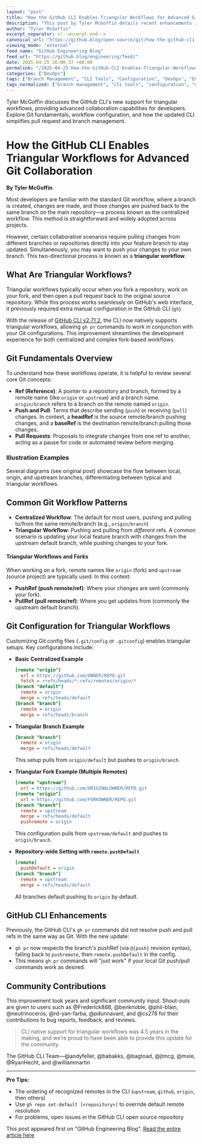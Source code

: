 ```yaml
---
layout: "post"
title: "How the GitHub CLI Enables Triangular Workflows for Advanced Git Collaboration"
description: "This post by Tyler McGoffin details recent enhancements in the GitHub CLI, introducing support for triangular Git workflows. It explains the fundamentals of Git refs and workflows, provides practical configuration steps, and showcases how the CLI's `gh pr` commands now align with these advanced collaboration scenarios."
author: "Tyler McGoffin"
excerpt_separator: <!--excerpt_end-->
canonical_url: "https://github.blog/open-source/git/how-the-github-cli-can-now-enable-triangular-workflows/"
viewing_mode: "external"
feed_name: "GitHub Engineering Blog"
feed_url: "https://github.blog/engineering/feed/"
date: 2025-04-25 16:00:37 +00:00
permalink: "/2025-04-25-How-the-GitHub-CLI-Enables-Triangular-Workflows-for-Advanced-Git-Collaboration.html"
categories: ["DevOps"]
tags: ["Branch Management", "CLI Tools", "Configuration", "DevOps", "Engineering", "Git", "Git Remotes", "GitHub CLI", "News", "Open Source", "Open Source Collaboration", "Pull Requests", "Pullref", "Pushref", "Triangular Workflows", "Workflow Automation"]
tags_normalized: ["branch management", "cli tools", "configuration", "devops", "engineering", "git", "git remotes", "github cli", "news", "open source", "open source collaboration", "pull requests", "pullref", "pushref", "triangular workflows", "workflow automation"]
---
```


Tyler McGoffin discusses the GitHub CLI's new support for triangular workflows, providing advanced collaboration capabilities for developers. Explore Git fundamentals, workflow configuration, and how the updated CLI simplifies pull request and branch management.<!--excerpt_end-->

# How the GitHub CLI Enables Triangular Workflows for Advanced Git Collaboration

**By Tyler McGoffin**

Most developers are familiar with the standard Git workflow, where a branch is created, changes are made, and those changes are pushed back to the same branch on the main repository—a process known as the centralized workflow. This method is straightforward and widely adopted across projects.

However, certain collaborative scenarios require pulling changes from different branches or repositories directly into your feature branch to stay updated. Simultaneously, you may want to push your changes to your own branch. This two-directional process is known as a **triangular workflow**.

## What Are Triangular Workflows?

Triangular workflows typically occur when you fork a repository, work on your fork, and then open a pull request back to the original source repository. While this process works seamlessly on GitHub's web interface, it previously required extra manual configuration in the GitHub CLI (`gh`).

With the release of [GitHub CLI v2.71.2](https://github.com/cli/cli/releases/tag/v2.71.2), the CLI now natively supports triangular workflows, allowing `gh pr` commands to work in conjunction with your Git configurations. This improvement streamlines the development experience for both centralized and complex fork-based workflows.

## Git Fundamentals Overview

To understand how these workflows operate, it is helpful to review several core Git concepts:

- **Ref (Reference)**: A pointer to a repository and branch, formed by a remote name (like `origin` or `upstream`) and a branch name. `origin/branch` refers to a branch on the remote named `origin`.
- **Push and Pull**: Terms that describe sending (`push`) or receiving (`pull`) changes. In context, a **headRef** is the source remote/branch pushing changes, and a **baseRef** is the destination remote/branch pulling those changes.
- **Pull Requests**: Proposals to integrate changes from one ref to another, acting as a pause for code or automated review before merging.

### Illustration Examples

Several diagrams (see original post) showcase the flow between local, origin, and upstream branches, differentiating between typical and triangular workflows.

## Common Git Workflow Patterns

- **Centralized Workflow**: The default for most users, pushing and pulling to/from the same remote/branch (e.g., `origin/branch`)
- **Triangular Workflow**: Pushing and pulling from *different* refs. A common scenario is updating your local feature branch with changes from the upstream default branch, while pushing changes to your fork.

#### Triangular Workflows and Forks

When working on a fork, remote names like `origin` (fork) and `upstream` (source project) are typically used. In this context:

- **PushRef (push remote/ref)**: Where your changes are sent (commonly your fork).
- **PullRef (pull remote/ref)**: Where you get updates from (commonly the upstream default branch).

## Git Configuration for Triangular Workflows

Customizing Git config files (`.git/config` or `.gitconfig`) enables triangular setups. Key configurations include:

- **Basic Centralized Example**

  ```ini
  [remote "origin"]
    url = https://github.com/OWNER/REPO.git
    fetch = +refs/heads/*:refs/remotes/origin/*
  [branch "default"]
    remote = origin
    merge = refs/heads/default
  [branch "branch"]
    remote = origin
    merge = refs/heads/branch
  ```

- **Triangular Branch Example**

  ```ini
  [branch "branch"]
    remote = origin
    merge = refs/heads/default
  ```

  This setup pulls from `origin/default` but pushes to `origin/branch`.

- **Triangular Fork Example (Multiple Remotes)**

  ```ini
  [remote "upstream"]
    url = https://github.com/ORIGINALOWNER/REPO.git
  [remote "origin"]
    url = https://github.com/FORKOWNER/REPO.git
  [branch "branch"]
    remote = upstream
    merge = refs/heads/default
    pushremote = origin
  ```

  This configuration pulls from `upstream/default` and pushes to `origin/branch`.

- **Repository-wide Setting with `remote.pushDefault`**

  ```ini
  [remote]
    pushDefault = origin
  [branch "branch"]
    remote = upstream
    merge = refs/heads/default
  ```

  All branches default pushing to `origin` by default.

## GitHub CLI Enhancements

Previously, the GitHub CLI's `gh pr` commands did not resolve push and pull refs in the same way as Git. With the new update:

- `gh pr` now respects the branch's pushRef (via `@{push}` revision syntax), falling back to `pushremote`, then `remote.pushDefault` in the config.
- This means `gh pr` commands will "just work" if your local Git push/pull commands work as desired.

## Community Contributions

This improvement took years and significant community input. Shout-outs are given to users such as @Frederick888, @benknoble, @phil-blain, @neutrinoceros, @rd-yan-farba, @pdunnavant, and @cs278 for their contributions to bug reports, feedback, and reviews.

> CLI native support for triangular workflows was 4.5 years in the making, and we’re proud to have been able to provide this update for the community.

The GitHub CLI Team—@andyfeller, @babakks, @bagtoad, @jtmcg, @mxie, @RyanHecht, and @williammartin

---

**Pro Tips:**

- The ordering of recognized remotes in the CLI (`upstream`, `github`, `origin`, then others)
- Use `gh repo set-default [<repository>]` to override default remote resolution
- For problems, open issues in the GitHub CLI open source repository

This post appeared first on "GitHub Engineering Blog". [Read the entire article here](https://github.blog/open-source/git/how-the-github-cli-can-now-enable-triangular-workflows/)
